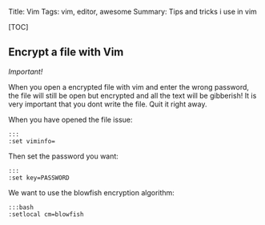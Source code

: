 Title: Vim 
Tags: vim, editor, awesome
Summary: Tips and tricks i use in vim

[TOC]

## Encrypt a file with Vim

*Important!*

When you open a encrypted file with vim and enter the wrong password, the file will still be open but encrypted and all the text will be gibberish! It is very important that you dont write the file. Quit it right away.

When you have opened the file issue:

    :::
    :set viminfo=

Then set the password you want:

    :::
    :set key=PASSWORD

We want to use the blowfish encryption algorithm:

    :::bash
    :setlocal cm=blowfish

